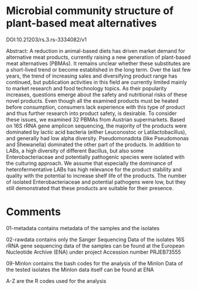# Microbial community structure of plant-based meat alternatives

DOI:10.21203/rs.3.rs-3334082/v1


Abstract:
A reduction in animal-based diets has driven market demand for alternative meat products, currently raising
a new generation of plant-based meat alternatives (PBMAs). It remains unclear whether these substitutes are
a short-lived trend or become established in the long term. Over the last few years, the trend of increasing
sales and diversifying product range has continued, but publication activities in this field are currently limited
mainly to market research and food technology topics. As their popularity increases, questions emerge about
the safety and nutritional risks of these novel products. Even though all the examined products must be
heated before consumption, consumers lack experience with this type of product and thus further research into
product safety, is desirable. To consider these issues, we examined 32 PBMAs from Austrian supermarkets.
Based on 16S rRNA gene amplicon sequencing, the majority of the products were dominated by lactic acid
bacteria (either Leuconostoc or Latilactobacillus), and generally had low alpha diversity. Pseudomonadota
(like Pseudomonas and Shewanella) dominated the other part of the products. In addition to LABs, a high
diversity of different Bacillus, but also some Enterobacteriaceae and potentially pathogenic species were
isolated with the culturing approach. We assume that especially the dominance of heterofermentative LABs
has high relevance for the product stability and quality with the potential to increase shelf life of the products.
The number of isolated Enterobacteriaceae and potential pathogens were low, but they still demonstrated
that these products are suitable for their presence.

# Comments 

01-metadata contains metadata of the samples and the isolates

02-rawdata contains only the Sanger Sequencing Data of the isolates 16S rRNA gene sequencing data of the samples can be found at the European Nucleotide Archive (ENA) under project Accession number PRJEB73555

09-MinIon contains the bash codes for the analysis of the MinIon Data of the tested isolates the MinIon data itself can be found at ENA

A-Z are the R codes used for the analysis
